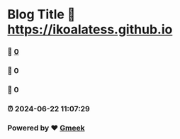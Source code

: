 # Blog Title :link: https://ikoalatess.github.io 
### :page_facing_up: [0](https://ikoalatess.github.io/tag.html) 
### :speech_balloon: 0 
### :hibiscus: 0 
### :alarm_clock: 2024-06-22 11:07:29 
### Powered by :heart: [Gmeek](https://github.com/Meekdai/Gmeek)
